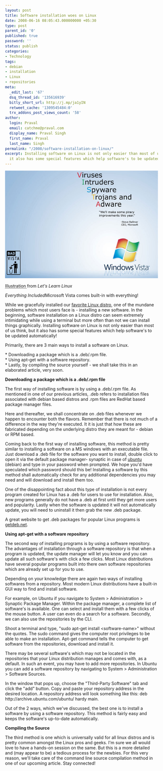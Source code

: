 ```yaml
---
layout: post
title: Software installation woes on Linux
date: 2008-06-16 08:05:43.000000000 +05:30
type: post
parent_id: '0'
published: true
password: ''
status: publish
categories:
- Technology
tags:
- debian
- installation
- Linux
- repositories
meta:
  _edit_last: '67'
  dsq_thread_id: '135616939'
  bitly_short_url: http://j.mp/ja1yIN
  retweet_cache: '1309545484:0'
  trx_addons_post_views_count: '58'
author:
  login: Praval
  email: catchme@praval.com
  display_name: Praval Singh
  first_name: Praval
  last_name: Singh
permalink: "/2008/software-installation-on-linux/"
excerpt: Installing software on Linux is not only easier than most of us think, but
  it also has some special features which help software's to be updated automatically!
---
```

<div class="figure"><img src="/static/2008/06/vista-malice.jpg" alt="Windows Vista Everything Included" />
<p class="credit"><abbr class="type" title="Illustration"> Illustration </abbr> from <cite>Let's Learn Linux</cite></p>
<p class="caption"><em>Everything Included</em>Microsoft Vista comes built-in with everything!</p>
</div>
<p>While we gracefully installed our <a href="http://www.brajeshwar.com/2008/choice-of-linux-distros/">favorite Linux distro</a>, one of the mundane problems which most users face is - installing a new software. In the beginning, software installation on a Linux distro can seem extremely intimidating while using a terminal but more often than not we can install things graphically. Installing software on Linux is not only easier than most of us think, but it also has some special features which help software's to be updated automatically!</p>
<p>Primarily, there are 3 main ways to install a software on Linux.</p>
<p>* Downloading a package which is a .deb/.rpm file.<br />
* Using apt-get with a software repository.<br />
* Lastly, by compiling the source yourself - we shall take this in an elaborated article, very soon.</p>
<p><strong>Downloading a package which is a .deb/.rpm file</strong></p>
<p>The first way of installing software is by using a .deb/.rpm file.  As mentioned in one of our previous articles, .deb refers to installation files associated with debian based distros and .rpm files are RedHat based package manager files.</p>
<p>Here and thereafter, we shall concentrate on .deb files whenever we happen to encounter both the flavors. Remember that there is not much of a difference in the way they're executed. It it is just that how these are fabricated depending on the underlying distro they are meant for - debian or RPM based.</p>
<p>Coming back to the first way of installing software, this method is pretty similar to installing a software on a MS windows with an executable file. Just download a .deb file for the software you want to install, double click to open it via the default package manager- synaptic in case of <a href="http://www.ubuntu.com">ubuntu</a> (debian) and type in your password  when prompted. We hope you'd have speculated which password should this be! Installing a software by this method shall automatically check for any additional dependencies you may need and will download and install them too.</p>
<p>One of the disappointing fact about this type of installation is not every  program created for Linux has a .deb for users to use for installation. Also, new programs generally do not have a .deb at first until they get more users and popularity. Lastly when the software is updated it will not automatically update, you will need to uninstall it then grab the new .deb package.</p>
<p>A great website to get  .deb packages for popular Linux programs is <a href="http://www.getdeb.net/">getdeb.net</a>.</p>
<p><strong>Using apt-get with a software repository</strong></p>
<p>The second way of installing programs is by using a software repository. The advantages of installation through a software repository is that when a program is updated, the update manager will let you know and you can update all such software's with click a few clicks. Most Linux distributions have several popular programs built into there own software repositories which are already set up for you to use.</p>
<p>Depending on your knowledge there are again two ways of installing softwares from a repository. Most modern Linux distributions have a built-in GUI way to find and install software.</p>
<p>For example, on Ubuntu if you navigate to System &gt; Administration &gt; Synaptic Package Manager. Within the package manager, a complete list of software's is available. One can select and install them with a few clicks of the mouse button. A user can even do a search for a software. Secondly, we can also use the repositories by the CLI.</p>
<p>Shoot a terminal and type, "sudo apt-get install &lt;software-name&gt;" without the quotes. The sudo command gives the computer root privileges to be able to make an installation. Apt-get command tells the computer to get software from the repositories, download and install it.</p>
<p>There may be several software's which may not be located in the repositories that your Linux distribution manages and comes with, as a default. In such an event, you may have to add more repositories. In Ubuntu you can add a software repository by navigating to System &gt; Administration &gt; Software Sources.</p>
<p>In the window that pops up, choose the "Third-Party Software" tab and click the "add" button. Copy and paste your repository address in the desired location. A repository address will look something like this: deb http://archive.ubuntu.com/ubuntu/ hardy main.</p>
<p>Out of the 2 ways, which we've discussed, the best one is to install a software by using a software repository. This method is fairly easy and keeps the software's up-to-date automatically.</p>
<p><strong>Compiling the Source</strong></p>
<p>The third method is one which is universally valid for all linux distros and is pretty common amongst the Linux pros and geeks. I'm sure we all would love to have a hands-on session on the same. But this is a more detailed and (may appear to be) a tedious process for the newbies. For this very reason, we'll take care of the command line source compilation method in one of our upcoming article. Stay connected!</p>
